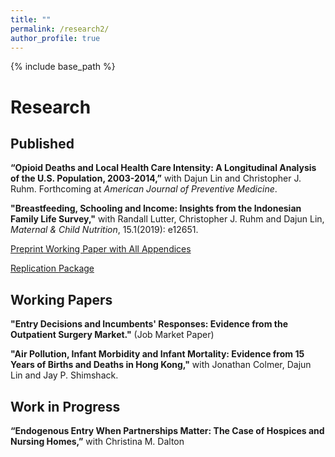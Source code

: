 ```yaml
---
title: ""
permalink: /research2/
author_profile: true
---
```


{% include base_path %}

Research
===

## Published

**“Opioid Deaths and Local Health Care Intensity: A Longitudinal Analysis of the U.S. Population, 2003-2014,”**  with Dajun Lin and Christopher J. Ruhm. Forthcoming at *American Journal of Preventive Medicine*.

**"Breastfeeding, Schooling and Income: Insights from the Indonesian Family Life Survey,"**
with Randall Lutter, Christopher J. Ruhm and Dajun Lin, *Maternal & Child Nutrition*, 15.1(2019): e12651. 

[Preprint Working Paper with All Appendices](https://www.dropbox.com/s/vobvg4k5l4gr7bg/BF_Indonesia_Fin.pdf?dl=0)

[Replication Package](https://www.dropbox.com/sh/v8fkgrjwvfdaoxa/AAAwFO3CCGAygl7tEIVpsfVDa?dl=0)

## Working Papers

**"Entry Decisions and Incumbents' Responses: Evidence from the Outpatient Surgery Market."** (Job Market Paper)

**"Air Pollution, Infant Morbidity and Infant Mortality: Evidence from 15 Years of Births and Deaths in Hong Kong,"**
with Jonathan Colmer, Dajun Lin and Jay P. Shimshack.

## Work in Progress
**“Endogenous Entry When Partnerships Matter: The Case of Hospices and Nursing Homes,”** with Christina M. Dalton






